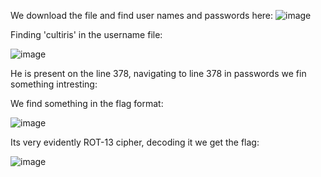 We download the file and find user names and passwords here:
![image](https://github.com/user-attachments/assets/87816ba1-14f8-4117-ad56-97b58fe9e7ba)

Finding 'cultiris' in the username file:

![image](https://github.com/user-attachments/assets/0d4656ae-9006-4895-a2c1-a29ffe9e2fdc)

He is present on the line 378, navigating to line 378 in passwords we fin something intresting:

We find something in the flag format:

![image](https://github.com/user-attachments/assets/59ea2f63-4e8a-4337-a7be-c649febd5c9c)

Its very evidently ROT-13 cipher, decoding it we get the flag:

![image](https://github.com/user-attachments/assets/5949be89-a932-48b6-9704-72ff65a40efd)
